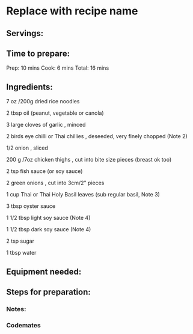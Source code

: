 # Replace with recipe name

## Servings: 

## Time to prepare: 
Prep: 10 mins  Cook: 6 mins  Total: 16 mins
## Ingredients:
7 oz /200g dried rice noodles

2 tbsp oil (peanut, vegetable or canola)

3 large cloves of garlic , minced

2 birds eye chilli or Thai chillies , deseeded, very finely chopped (Note 2)

1/2 onion , sliced

200 g /7oz chicken thighs , cut into bite size pieces (breast ok too)

2 tsp fish sauce (or soy sauce)

2 green onions , cut into 3cm/2" pieces

1 cup Thai or Thai Holy Basil leaves (sub regular basil, Note 3)

3 tbsp oyster sauce

1 1/2 tbsp light soy sauce (Note 4)

1 1/2 tbsp dark soy sauce (Note 4)

2 tsp sugar

1 tbsp water


## Equipment needed:


## Steps for preparation:



### Notes:



### Codemates #
